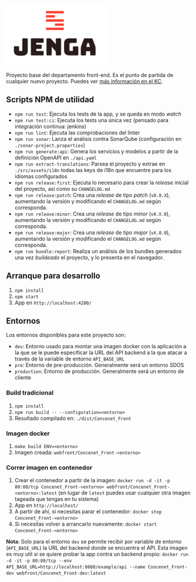 ![](images/logo.png)

Proyecto base del departamento front-end. Es el punto de partida de cualquier nuevo proyecto. Puedes ver [más información en el KC](https://kc.sdos.es/display/delivery/Concenet_Front%3A+Proyecto+base+front-end).

## Scripts NPM de utilidad

- `npm run test`: Ejecuta los tests de la app, y se queda en modo _watch_
- `npm run test:ci`: Ejecuta los tests una única vez (pensado para integración continua: jenkins)
- `npm run lint`: Ejecuta las comprobaciones del linter
- `npm run sonar`: Lanza el análisis contra SonarQube (configuración en `./sonar-project.properties`)
- `npm run generate:api`: Genera los servicios y modelos a partir de la definición OpenAPI en `./api.yaml`
- `npm run extract-translations`: Parsea el proyecto y extrae en `./src/assets/i18n` todas las keys de i18n que encuentre para los idiomas configurados
- `npm run release:first`: Ejecuta lo necesario para crear la _release_ inicial del proyecto, así como su `CHANGELOG.md`
- `npm run release:patch`: Crea una _release_ de tipo _patch_ (`v0.0.X`), aumentando la versión y modificando el `CHANGELOG.md` según corresponda.
- `npm run release:minor`: Crea una _release_ de tipo _minor_ (`v0.X.0`), aumentando la versión y modificando el `CHANGELOG.md` según corresponda.
- `npm run release:major`: Crea una _release_ de tipo _major_ (`vX.0.0`), aumentando la versión y modificando el `CHANGELOG.md` según corresponda.
- `npm run bundle:report`: Realiza un análisis de los bundles generados una vez _buildeado_ el proyecto, y lo presenta en el navegador.

## Arranque para desarrollo

1. `npm install`
2. `npm start`
3. App en `http://localhost:4200/`

## Entornos

Los entornos disponibles para este proyecto son:

- `dev`: Entorno usado para montar una imagen docker con la aplicación a la que se le puede especificar la URL del API backend a la que atacar a través de la variable de entorno `API_BASE_URL`
- `pre`: Entorno de pre-producción. Generalmente será un entorno SDOS
- `production`: Entorno de producción. Generalmente será un entorno de cliente

### Build tradicional

1. `npm install`
2. `npm run build -- --configuration=<entorno>`
3. Resultado compilado en: `./dist/Concenet_Front`

### Imagen docker

1. `make build ENV=<entorno>`
2. Imagen creada: `webfront/Concenet_Front-<entorno>`

### Correr imagen en contenedor

1. Crear el contenedor a partir de la imagen: `docker run -d -it -p 80:80/tcp Concenet_Front-<entorno> webfront/Concenet_Front-<entorno>:latest` (en lugar de `latest` puedes usar cualquier otra imagen tageada que tengas en tu sistema)
2. App en `http://localhost/`
3. A partir de ahí, si necesitas parar el contenedor: `docker stop Concenet_Front-<entorno>`
4. Si necesitas volver a arrancarlo nuevamente: `docker start Concenet_Front-<entorno>`

**Nota**: Solo para el entorno `dev` se permite recibir por variable de entorno (`API_BASE_URL`) la URL del backend donde se encuentra el API. Esta imagen es muy util si se quiere probar la app contra un backend propio: `docker run -d -it -p 80:80/tcp --env API_BASE_URL=http://localhost:8080/example/api --name Concenet_Front-dev webfront/Concenet_Front-dev:latest`
